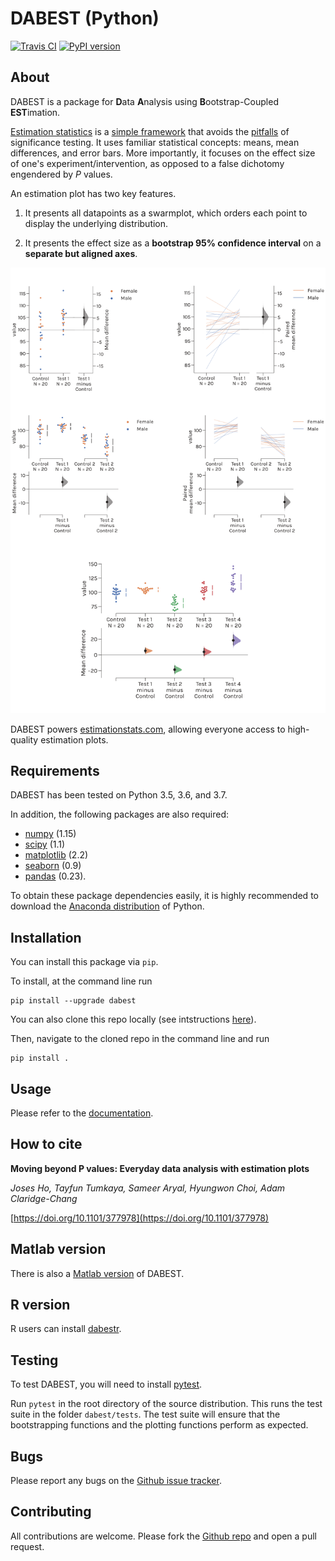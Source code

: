 # DABEST (Python)
[![Travis CI](https://travis-ci.org/ACCLAB/DABEST-python.svg?branch=master)](https://travis-ci.org/ACCLAB/DABEST-python)
[![PyPI version](https://badge.fury.io/py/dabest.svg)](https://badge.fury.io/py/dabest)

## About

DABEST is a package for **D**ata **A**nalysis using **B**ootstrap-Coupled **EST**imation.

[Estimation statistics](https://en.wikipedia.org/wiki/Estimation_statistics) is a [simple framework](https://thenewstatistics.com/itns/) that avoids the [pitfalls](https://www.nature.com/articles/nmeth.3288) of significance testing. It uses familiar statistical concepts: means, mean differences, and error bars. More importantly, it focuses on the effect size of one's experiment/intervention, as opposed to a false dichotomy engendered by *P* values.

An estimation plot has two key features.

1. It presents all datapoints as a swarmplot, which orders each point to display the underlying distribution.

2. It presents the effect size as a **bootstrap 95% confidence interval** on a **separate but aligned axes**.

![The five kinds of estimation plots](docs/source/_images/showpiece.png?raw=true "The five kinds of estimation plots.")

DABEST powers [estimationstats.com](https://www.estimationstats.com/), allowing everyone access to high-quality estimation plots.

## Requirements

DABEST has been tested on Python 3.5, 3.6, and 3.7.

In addition, the following packages are also required:
- [numpy](https://www.numpy.org) (1.15)
- [scipy](https://www.scipy.org) (1.1)
- [matplotlib](https://www.matplotlib.org) (2.2)
- [seaborn](https://seaborn.pydata.org) (0.9)
- [pandas](https://pandas.pydata.org) (0.23).

To obtain these package dependencies easily, it is highly recommended to download the [Anaconda distribution](https://www.continuum.io/downloads) of Python.

## Installation

You can install this package via `pip`.

To install, at the command line run
<!-- ```shell
conda config --add channels conda-forge
conda install dabest
```
or -->
```shell
pip install --upgrade dabest
```
You can also clone this repo locally (see intstructions [here](https://help.github.com/articles/cloning-a-repository)).

Then, navigate to the cloned repo in the command line and run

```shell
pip install .
```

## Usage

Please refer to the [documentation](https://acclab.github.io/DABEST-python-docs).

## How to cite

**Moving beyond P values: Everyday data analysis with estimation plots**

*Joses Ho, Tayfun Tumkaya, Sameer Aryal, Hyungwon Choi, Adam Claridge-Chang*

[https://doi.org/10.1101/377978](https://doi.org/10.1101/377978)


## Matlab version

There is also a [Matlab version](https://github.com/ACCLAB/DABEST-Matlab) of DABEST.


## R version

R users can install [dabestr](https://github.com/ACCLAB/dabestr).



## Testing

To test DABEST, you will need to install [pytest](https://docs.pytest.org/en/latest).

Run `pytest` in the root directory of the source distribution. This runs the test suite in the folder `dabest/tests`. The test suite will ensure that the bootstrapping functions and the plotting functions perform as expected.


## Bugs

Please report any bugs on the [Github issue tracker](https://github.com/ACCLAB/DABEST-python/issues/new).


## Contributing

All contributions are welcome. Please fork the [Github repo](https://github.com/ACCLAB/DABEST-python) and open a pull request.
